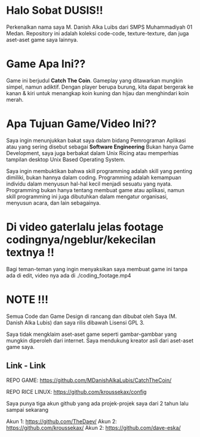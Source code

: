 # Halo Sobat DUSIS!!

Perkenalkan nama saya M. Danish Alka Luibs dari SMPS Muhammadiyah 01 Medan. Repository ini adalah koleksi code-code,
texture-texture, dan juga aset-aset game saya lainnya. 

# Game Apa Ini??

Game ini berjudul **Catch The Coin**. Gameplay yang ditawarkan mungkin simpel, namun adiktif. Dengan player berupa burung,
kita dapat bergerak ke kanan & kiri untuk menangkap koin kuning dan hijau dan menghindari koin merah.

# Apa Tujuan Game/Video Ini??

Saya ingin menunjukkan bakat saya dalam bidang Pemrograman Aplikasi atau yang sering disebut sebagai **Software Engineering**
Bukan hanya Game Development, saya juga berbakat dalam Unix Ricing atau memperhias tampilan desktop Unix Based Operating
System.

Saya ingin membuktikan bahwa skill programming adalah skill yang penting dimiliki, bukan hannya dalam coding. Programming
adalah kemampuan individu dalam menyusun hal-hal kecil menjadi sesuatu yang nyata. Programming bukan hanya tentang membuat
game atau aplikasi, namun skill programming ini juga dibutuhkan dalam mengatur organisasi, menyusun acara, dan lain sebagainya.

# Di video gaterlalu jelas footage codingnya/ngeblur/kekecilan textnya !!

Bagi teman-teman yang ingin menyaksikan saya membuat game ini tanpa ada di edit, video nya ada di ./coding_footage.mp4

# NOTE !!!

Semua Code dan Game Design di rancang dan dibubat oleh Saya (M. Danish Alka Lubis) dan saya rilis dibawah Lisensi GPL 3.

Saya tidak mengklaim aset-aset game seperti gambar-gambbar yang mungkin diperoleh dari internet. Saya mendukung kreator
asli dari aset-aset game saya. 

## Link - Link

REPO GAME: https://github.com/MDanishAlkaLubis/CatchTheCoin/

REPO RICE LINUX: https://github.com/kroussekax/config 

Saya punya tiga akun github yang ada projek-projek saya dari 2 tahun lalu sampai sekarang

Akun 1: https://github.com/TheDaev/
Akun 2: https://github.com/kroussekax/
Akun 2: https://github.com/dave-eska/ 
